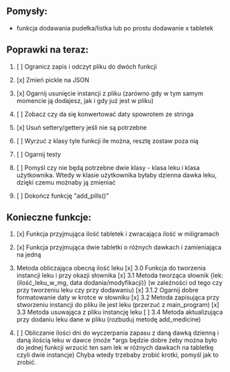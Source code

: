 ## Pomysły:

* funkcja dodawania pudełka/listka lub po prostu dodawanie x tabletek

## Poprawki na teraz:

1. [ ] Ogranicz zapis i odczyt pliku do dwóch funkcji

2. [x] Zmień pickle na JSON

3. [x] Ogarnij usunięcie instancji z pliku (zarówno gdy w tym samym momencie ją dodajesz, jak i gdy już jest w pliku)

4. [ ] Zobacz czy da się konwertować daty spowrotem ze stringa

5. [x] Usuń settery/gettery jeśli nie są potrzebne

6. [ ] Wyrzuć z klasy tyle funkcji ile można, resztę zostaw poza nią

7. [ ] Ogarnij testy

8. [ ] Pomyśl czy nie będą potrzebne dwie klasy - klasa leku i klasa użytkownika. Wtedy w klasie użytkownika byłaby dzienna dawka leku, dzięki czemu możnaby ją zmieniać

9. [ ] Dokończ funkcję "add_pills()"

## Konieczne funkcje:

1. [x] Funkcja przyjmująca ilość tabletek i zwracająca ilość w miligramach

2. [x] Funkcja przyjmująca dwie tabletki o różnych dawkach i zamieniająca na jedną

3. Metoda obliczająca obecną ilość leku
   [x] 3.0 Funkcja do tworzenia instancji leku i przy okazji słownika
   [x] 3.1 Metoda tworząca słownik {lek: (ilość_leku_w_mg, data dodania/modyfikacji)} (w zależności od tego czy przy tworzeniu leku czy przy dodawaniu)
       [x] 3.1.2 Ogarnij dobre formatowanie daty w krotce w słowniku
   [x] 3.2 Metoda zapisująca przy stworzeniu instancji do pliku ile jest leku (przerzuć z main_program)
   [x] 3.3 Metoda usuwająca z pliku instancję leku
   [ ] 3.4 Metoda aktualizująca przy dodaniu leku dane w pliku (rozbuduj metodę add_medicine)

4. [ ] Obliczanie ilości dni do wyczerpania zapasu z daną dawką dzienną i daną ilością leku w dawce (może *args będzie
   dobre żeby można było do jednej funkcji wrzucić ten sam lek w różnych dawkach na tabletkę czyli dwie instancje)
   Chyba wtedy trzebaby zrobić krotki, pomyśl jak to zrobić.
